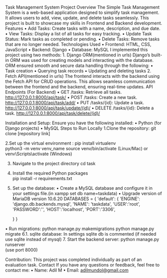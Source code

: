 Task Management System
Project Overview
The Simple Task Management System is a web-based application designed to simplify task management. It allows users to add, view, update, and delete tasks seamlessly. This project is built to showcase my skills in Frontend and Backend development.
Features
•	Add Tasks: Create tasks with a name, description, and due date.
•	View Tasks: Display a list of all tasks for easy tracking.
•	Update Task Status: Mark tasks as completed or pending.
•	Delete Tasks: Remove tasks that are no longer needed.
Technologies Used
•	Frontend: HTML, CSS, JavaScript
•	Backend: Django
•	Database: MySQL 
 I  implemented  this project using two methods:
    1. Django ORM(mentioned in urls)
Django’s built-in ORM was used for creating models and interacting with the database. ORM ensured smooth and secure data handling through the following:
•	Task creation
•	Querying task records
•	Updating and deleting tasks
   2. Fetch API(mentioned in urls)
The frontend interacts with the backend using the Fetch API for CRUD operations. This allows seamless communication between the frontend and the backend, ensuring real-time updates.
API Endpoints (For Backend)
•	GET /tasks: Retrieve all tasks.  http://127.0.0.1:8000/api/task/
•	POST /tasks: Create a new task. http://127.0.0.1:8000/api/task/add/
•	PUT /tasks/{id}: Update a task. http://127.0.0.1:8000/api/task/update/(id)/
•	DELETE /tasks/{id}: Delete a task. http://127.0.0.1:8000/api/task/delete/(id)/

Installation and Setup:
Ensure you have the following installed:
•	Python (for Django projects) 
•	MySQL
Steps to Run Locally
1.Clone the repository:
  git clone [repository link]  

2.Set up the virtual environment :
pip install virtualenv	
  	python3 -m venv venv_name
source venv/bin/activate (Linux/Mac) or venv\Scripts\activate (Windows)

3. Navigate to the project directory
  cd task

4. Install the required Python packages    
pip install -r requirements.txt	
 

5. Set up the database:
•	Create a MySQL database and configure it in your settings file.(in xampp set db name=taskdata)
•	Upgrade version of MariaDB version 10.6.20
DATABASES = {
    'default': {
        'ENGINE': 'django.db.backends.mysql',
        'NAME': 'taskdata',
         'USER':'root',
        'PASSWORD':'',
        'HOST':'localhost',
        'PORT':'3306',

    }
}

•	Run migrations:
             python manage.py makemigrations
             python manage.py migrate
6.1. sqlite database:
       In settings sqlite db is commented (if needed use sqlite instead of mysql)
7. Start the backend server:
python manage.py runserver  
(use port 8000)

Contribution:
This project was completed individually as part of an evaluation task.
Contact
If you have any questions or feedback, feel free to contact me:
•	Name: Adil M
•	Email: adilmundol@gmail.com

